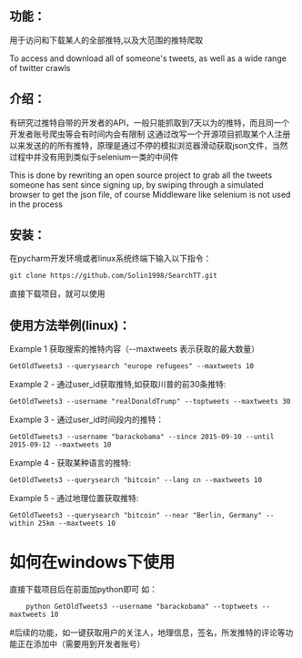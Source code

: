 功能：
----
<p>用于访问和下载某人的全部推特,以及大范围的推特爬取</p>
To access and download all of someone's tweets, as well as a wide range of twitter crawls

介绍：
----
有研究过推特自带的开发者的API，一般只能抓取到7天以为的推特，而且同一个开发者账号爬虫等会有时间内会有限制
这通过改写一个开源项目抓取某个人注册以来发送的的所有推特，原理是通过不停的模拟浏览器滑动获取json文件，当然
过程中并没有用到类似于selenium一类的中间件

This is done by rewriting an open source project to grab all the tweets someone has sent since signing up, by swiping through a simulated browser to get the json file, of course
Middleware like selenium is not used in the process

安装：
------
在pycharm开发环境或者linux系统终端下输入以下指令：
```
git clone https://github.com/Solin1998/SearchTT.git
```
直接下载项目，就可以使用
        


使用方法举例(linux)：
------

Example 1 获取搜索的推特内容（--maxtweets 表示获取的最大数量）
```
GetOldTweets3 --querysearch "europe refugees" --maxtweets 10
```
Example 2 - 通过user_id获取推特,如获取川普的前30条推特:

```
GetOldTweets3 --username "realDonaldTrump" --toptweets --maxtweets 30
```

Example 3 - 通过user_id时间段内的推特：

```
GetOldTweets3 --username "barackobama" --since 2015-09-10 --until 2015-09-12 --maxtweets 10
```

Example 4 - 获取某种语言的推特:

```
GetOldTweets3 --querysearch "bitcoin" --lang cn --maxtweets 10
```

Example 5 - 通过地理位置获取推特:

```
GetOldTweets3 --querysearch "bitcoin" --near "Berlin, Germany" --within 25km --maxtweets 10
```


如何在windows下使用
=====
直接下载项目后在前面加python即可
如：

        python GetOldTweets3 --username "barackobama" --toptweets --maxtweets 10

#后续的功能，如一键获取用户的关注人，地理信息，签名，所发推特的评论等功能正在添加中（需要用到开发者账号）
